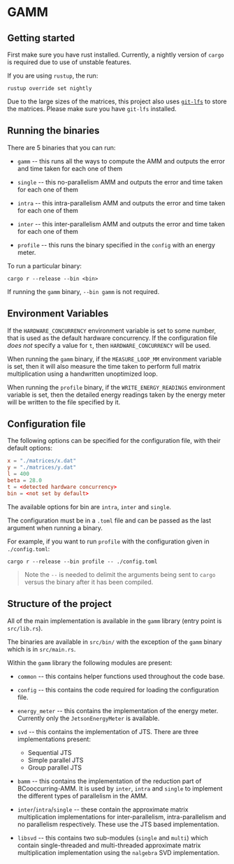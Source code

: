 # GAMM

## Getting started

First make sure you have rust installed. Currently, a nightly version of
`cargo` is required due to use of unstable features.

If you are using `rustup`, the run:
```shell
rustup override set nightly
```

Due to the large sizes of the matrices, this project also uses
[`git-lfs`](https://git-lfs.com) to store the matrices. Please make sure
you have `git-lfs` installed.

## Running the binaries

There are 5 binaries that you can run:

- `gamm` -- this runs all the ways to compute the AMM and outputs the
  error and time taken for each one of them

- `single` -- this no-parallelism AMM and outputs the error and time
  taken for each one of them

- `intra` -- this intra-parallelism AMM and outputs the error and time
  taken for each one of them

- `inter` -- this inter-parallelism AMM and outputs the error and time
  taken for each one of them

- `profile` -- this runs the binary specified in the `config` with an
  energy meter.

To run a particular binary:
```shell
cargo r --release --bin <bin>
```

If running the `gamm` binary, `--bin gamm` is not required.

## Environment Variables

If the `HARDWARE_CONCURRENCY` environment variable is set to some
number, that is used as the default hardware concurrency. If the
configuration file _does not_ specify a value for `t`, then
`HARDWARE_CONCURRENCY` will be used.

When running the `gamm` binary, if the `MEASURE_LOOP_MM` environment
variable is set, then it will also measure the time taken to perform
full matrix multiplication using a handwritten unoptimized loop.

When running the `profile` binary, if the `WRITE_ENERGY_READINGS`
environment variable is set, then the detailed energy readings taken by
the energy meter will be written to the file specified by it.

## Configuration file

The following options can be specified for the configuration file, with
their default options:
```toml
x = "./matrices/x.dat"
y = "./matrices/y.dat"
l = 400
beta = 28.0
t = <detected hardware concurrency>
bin = <not set by default>
```

The available options for bin are `intra`, `inter` and `single`.

The configuration must be in a `.toml` file and can be passed as the
last argument when running a binary.

For example, if you want to run `profile` with the configuration given
in `./config.toml`:
```shell
cargo r --release --bin profile -- ./config.toml
```
> Note the `--` is needed to delimit the arguments being sent to `cargo`
> versus the binary after it has been compiled.

## Structure of the project

All of the main implementation is available in the `gamm` library (entry
point is `src/lib.rs`).

The binaries are available in `src/bin/` with the exception of the
`gamm` binary which is in `src/main.rs`.

Within the `gamm` library the following modules are present:

- `common` -- this contains helper functions used throughout the
  code base.

- `config` -- this contains the code required for loading the
  configuration file.

- `energy_meter` -- this contains the implementation of the energy
  meter. Currently only the `JetsonEnergyMeter` is available.
 
- `svd` -- this contains the implementation of JTS. There are three
  implementations present:
  - Sequential JTS
  - Simple parallel JTS
  - Group parallel JTS

- `bamm` -- this contains the implementation of the reduction part of
  BCooccurring-AMM. It is used by `inter`, `intra` and `single` to
  implement the different types of parallelism in the AMM.
 
- `inter`/`intra`/`single` -- these contain the approximate matrix
  multiplication implementations for inter-parallelism,
  intra-parallelism and no parallelism respectively. These use the JTS
  based implementation.

- `libsvd` -- this contains two sub-modules (`single` and `multi`) which
  contain single-threaded and multi-threaded approximate matrix
  multiplication implementation using the `nalgebra` SVD implementation.
